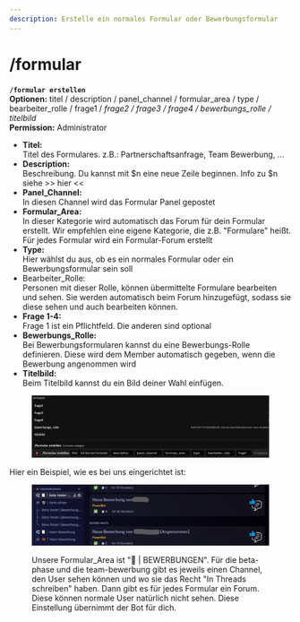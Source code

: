 ```yaml
---
description: Erstelle ein normales Formular oder Bewerbungsformular
---
```


# /formular

**`/formular erstellen`**\
**Optionen:** titel / description / panel\_channel / formular\_area / type / bearbeiter\_rolle / frage1 / _frage2 / frage3 / frage4 / bewerbungs\_rolle / titelbild_\
**Permission:** Administrator



* **Titel:** \
  Titel des Formulares. z.B.: Partnerschaftsanfrage,  Team Bewerbung, ...
* **Description:** \
  Beschreibung. Du kannst mit $n eine neue Zeile beginnen. Info zu $n siehe >> hier <<
* **Panel\_Channel:**\
  In diesen Channel wird das Formular Panel gepostet
* **Formular\_Area:**\
  In dieser Kategorie wird automatisch das Forum für dein Formular erstellt. Wir empfehlen eine eigene Kategorie, die z.B. "Formulare" heißt. Für jedes Formular wird ein Formular-Forum erstellt
* **Type:**\
  Hier wählst du aus, ob es ein normales Formular oder ein Bewerbungsformular sein soll
* Bearbeiter\_Rolle:\
  Personen mit dieser Rolle, können übermittelte Formulare bearbeiten und sehen. Sie werden automatisch beim Forum hinzugefügt, sodass sie diese sehen und auch bearbeiten können.
* **Frage 1-4:**\
  Frage 1 ist ein Pflichtfeld. Die anderen sind optional
* **Bewerbungs\_Rolle:**\
  Bei Bewerbungsformularen kannst du eine Bewerbungs-Rolle definieren. Diese wird dem Member automatisch gegeben, wenn die Bewerbung angenommen wird
* **Titelbild:**\
  Beim Titelbild kannst du ein Bild deiner Wahl einfügen.





<figure><img src="../../.gitbook/assets/Formular_Erstellen.png" alt=""><figcaption></figcaption></figure>

Hier ein Beispiel, wie es bei uns eingerichtet ist:

<figure><img src="../../.gitbook/assets/image.png" alt=""><figcaption><p>Unsere Formular_Area ist "💼 | BEWERBUNGEN". Für die beta-phase und die team-bewerbung gibt es jeweils einen Channel, den User sehen können und wo sie das Recht "In Threads schreiben" haben. Dann gibt es für jedes Formular ein Forum. Diese können normale User natürlich nicht sehen. Diese Einstellung übernimmt der Bot für dich. </p></figcaption></figure>
